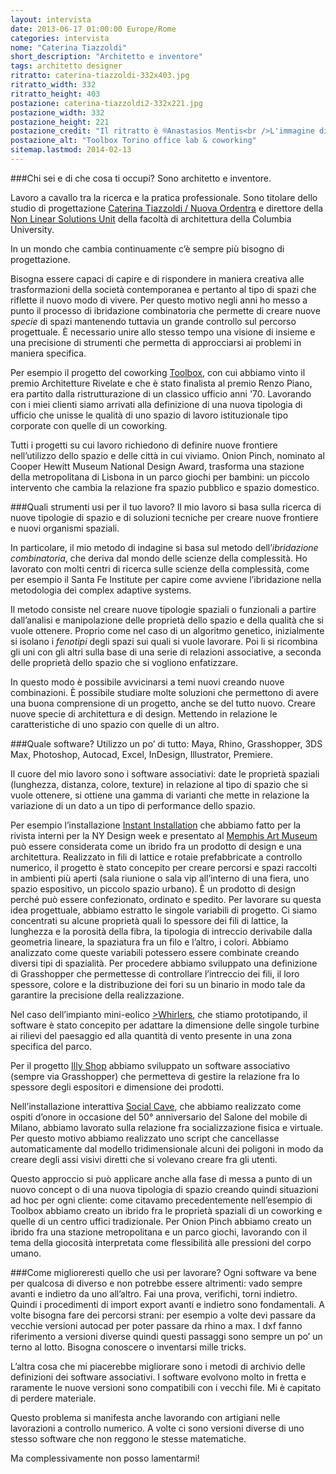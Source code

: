 ```yaml
---
layout: intervista
date: 2013-06-17 01:00:00 Europe/Rome
categories: intervista
nome: "Caterina Tiazzoldi"
short_description: "Architetto e inventore"
tags: architetto designer
ritratto: caterina-tiazzoldi-332x403.jpg
ritratto_width: 332
ritratto_height: 403
postazione: caterina-tiazzoldi2-332x221.jpg
postazione_width: 332
postazione_height: 221
postazione_credit: "Il ritratto è ®Anastasios Mentis<br />L'immagine di <em>Toolbox Torino office lab & coworking</em> è ®Davide Giglio"
postazione_alt: "Toolbox Torino office lab & coworking"
sitemap.lastmod: 2014-02-13
---
```



###Chi sei e di che cosa ti occupi?
Sono architetto e inventore.

Lavoro a cavallo tra la ricerca e la pratica professionale. Sono titolare dello studio di progettazione [Caterina Tiazzoldi / Nuova Ordentra][1] e direttore della [Non Linear Solutions Unit][2] della facoltà di architettura della Columbia University.

In un mondo che cambia continuamente c’è sempre più bisogno di progettazione.

Bisogna essere capaci di capire e di rispondere in maniera creativa alle trasformazioni della società contemporanea e pertanto al tipo di spazi che riflette il nuovo modo di vivere. Per questo motivo negli anni ho messo a punto il processo di ibridazione combinatoria che permette di creare nuove *specie* di spazi mantenendo tuttavia un grande controllo sul percorso progettuale. È necessario unire allo stesso tempo una visione di insieme e una precisione di strumenti che permetta di approcciarsi ai problemi in maniera specifica.

Per esempio il progetto del coworking [Toolbox][3], con cui abbiamo vinto il premio Architetture Rivelate e che è stato finalista al premio Renzo Piano, era partito dalla ristrutturazione di un classico ufficio anni '70. Lavorando con i miei clienti siamo arrivati alla definizione di una nuova tipologia di ufficio che unisse le qualità di uno spazio di lavoro istituzionale tipo corporate con quelle di un coworking.

Tutti i progetti su cui lavoro richiedono di definire nuove frontiere nell’utilizzo dello spazio e delle città in cui viviamo. 
Onion Pinch, nominato al Cooper Hewitt Museum National Design Award, trasforma una stazione della metropolitana di Lisbona in un parco giochi per bambini: un piccolo intervento che cambia la relazione fra spazio pubblico e spazio domestico.

###Quali strumenti usi per il tuo lavoro?
Il mio lavoro si basa sulla ricerca di nuove tipologie di spazio e di soluzioni tecniche per creare nuove frontiere e nuovi organismi spaziali.

In particolare, il mio metodo di indagine si basa sul metodo dell’*ibridazione combinatoria*, che deriva dal mondo delle scienze della complessità. Ho lavorato con molti centri di ricerca sulle scienze della complessità, come per esempio il Santa Fe Institute per capire come avviene l’ibridazione nella metodologia dei complex adaptive systems.

Il metodo consiste nel creare nuove tipologie spaziali o funzionali a partire dall’analisi e manipolazione delle proprietà dello spazio e della qualità che si vuole ottenere.
Proprio come nel caso di un algoritmo genetico, inizialmente si isolano i *fenotipi* degli spazi sui quali si vuole lavorare. Poi li si ricombina gli uni con gli altri sulla base di una serie di relazioni associative, a seconda delle proprietà dello spazio che si vogliono enfatizzare.

In questo modo è possibile avvicinarsi a temi nuovi creando nuove combinazioni. È possibile studiare molte soluzioni che permettono di avere una buona comprensione di un progetto, anche se del tutto nuovo. Creare nuove specie di architettura e di design. Mettendo in relazione le caratteristiche di uno spazio con quelle di un altro.

###Quale software?
Utilizzo un po’ di tutto: Maya, Rhino, Grasshopper, 3DS Max, Photoshop, Autocad, Excel, InDesign, Illustrator, Premiere.

Il cuore del mio lavoro sono i software associativi: date le proprietà spaziali (lunghezza, distanza, colore, texture) in relazione al tipo di spazio che si vuole ottenere, si ottiene una gamma di varianti che mette in relazione la variazione di un dato a un tipo di performance dello spazio.

Per esempio l’installazione [Instant Installation][4] che abbiamo fatto per la rivista interni per la NY Design week e presentato al [Memphis Art Museum][5] può essere considerata come un ibrido fra un prodotto di design e una architettura. Realizzato in fili di lattice e rotaie prefabbricate a controllo numerico, il progetto è stato concepito per creare percorsi e spazi raccolti in ambienti più aperti (sala riunione o sala vip all’interno di una fiera, uno spazio espositivo, un piccolo spazio urbano). È un prodotto di design perché può essere confezionato, ordinato e spedito.
Per lavorare su questa idea progettuale, abbiamo estratto le singole variabili di progetto. Ci siamo concentrati su alcune proprietà quali lo spessore dei fili di lattice, la lunghezza e la porosità della fibra, la tipologia di intreccio derivabile dalla geometria lineare, la spaziatura fra un filo e l’altro, i colori.
Abbiamo analizzato come queste variabili potessero essere combinate creando diversi tipi di spazialità. Per procedere abbiamo sviluppato una definizione di Grasshopper che permettesse di controllare l’intreccio dei fili, il loro spessore, colore e la distribuzione dei fori su un binario in modo tale da garantire la precisione della realizzazione.

Nel caso dell’impianto mini-eolico [>Whirlers][6], che stiamo prototipando, il software è stato concepito per adattare la dimensione delle singole turbine ai rilievi del paesaggio ed alla quantità di vento presente in una zona specifica del parco.

Per il progetto [Illy Shop][7] abbiamo sviluppato un software associativo (sempre via Grasshopper) che permetteva di gestire la relazione fra lo spessore degli espositori e dimensione dei prodotti.

Nell’installazione interattiva [Social Cave][8], che abbiamo realizzato come ospiti d’onore in occasione del 50° anniversario del Salone del mobile di Milano, abbiamo lavorato sulla relazione fra socializzazione fisica e virtuale. Per questo motivo abbiamo realizzato uno script che cancellasse automaticamente dal modello tridimensionale alcuni dei poligoni in modo da creare degli assi visivi diretti che si volevano creare fra gli utenti.

Questo approccio si può applicare anche alla fase di messa a punto di un nuovo concept o di una nuova tipologia di spazio creando quindi situazioni ad hoc per ogni cliente: come citavamo precedentemente nell’esempio di Toolbox abbiamo creato un ibrido fra le proprietà spaziali di un coworking e quelle di un centro uffici tradizionale. Per Onion Pinch abbiamo creato un ibrido fra una stazione metropolitana e un parco giochi, lavorando con il tema della giocosità interpretata come flessibilità alle pressioni del corpo umano.

###Come miglioreresti quello che usi per lavorare?
Ogni software va bene per qualcosa di diverso e non potrebbe essere altrimenti: vado sempre avanti e indietro da uno all’altro. Fai una prova, verifichi, torni indietro. Quindi i procedimenti di import export avanti e indietro sono fondamentali. A volte bisogna fare dei percorsi strani: per esempio a volte devi passare da vecchie versioni autocad per poter passare da rhino a max. I dxf fanno riferimento a versioni diverse quindi questi passaggi sono sempre un po’ un terno al lotto. Bisogna conoscere o inventarsi mille tricks.

L’altra cosa che mi piacerebbe migliorare sono i metodi di archivio delle definizioni dei software associativi. I software evolvono molto in fretta e raramente le nuove versioni sono compatibili con i vecchi file. Mi è capitato di perdere materiale.

Questo problema si manifesta anche lavorando con artigiani nelle lavorazioni a controllo numerico. A volte ci sono versioni diverse di uno stesso software che non reggono le stesse matematiche.

Ma complessivamente non posso lamentarmi!


[1]: http://www.tiazzoldi.org/ "Studio Caterina Tiazzoldi - Nuova Ordentra"
[2]: http://www.arch.columbia.edu/labs/non-linear-solutions-unit "Columbia University: Non linear solutions unit"
[3]: http://www.archdaily.com/81630/toolbox-caterina-tiazzoldi/ "ArchDaily: Toolbox"
[4]: http://www.arch.columbia.edu/labs/non-linear-solutions-unit/instant-installation "Columbia University: Instant Installation"
[5]: http://www.memphis.edu/amum/exhibitions/caterinatiazzoldiartlab.php "Memphis Art Museum: Instant Installation"
[6]: http://inhabitat.com/the-whirlers-is-a-colorful-wind-turbine-installation-for-fresh-kills-park/ "Inhabitat.com: The Whirlers - A Colorful Wind Turbine Installation for Fresh Kills Park"
[7]: http://www.dezeen.com/2011/12/16/illy-shop-by-caterina-tiazzoldi/ "Dezeem.com: Illy Shop by Caterina Tiazzoldi"
[8]: http://www.arch.columbia.edu/labs/non-linear-solutions-unit/social-cave "Columbia University: The social cave"